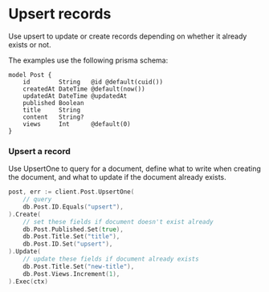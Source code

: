 # Upsert records

Use upsert to update or create records depending on whether it already exists or not.

The examples use the following prisma schema:

```prisma
model Post {
    id        String   @id @default(cuid())
    createdAt DateTime @default(now())
    updatedAt DateTime @updatedAt
    published Boolean
    title     String
    content   String?
    views     Int      @default(0)
}
```

### Upsert a record

Use UpsertOne to query for a document, define what to write when creating the document, and what to update if the
document already exists.

```go
post, err := client.Post.UpsertOne(
    // query
    db.Post.ID.Equals("upsert"),
).Create(
    // set these fields if document doesn't exist already
    db.Post.Published.Set(true),
    db.Post.Title.Set("title"),
    db.Post.ID.Set("upsert"),
).Update(
    // update these fields if document already exists
    db.Post.Title.Set("new-title"),
    db.Post.Views.Increment(1),
).Exec(ctx)
```
